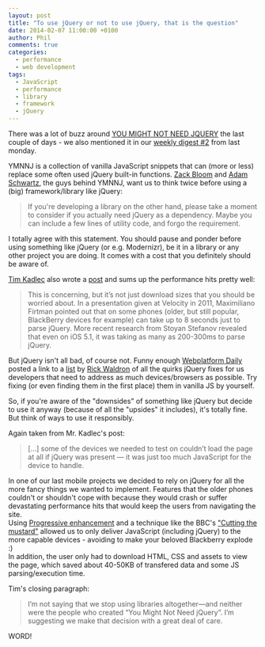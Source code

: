 ```yaml
---
layout: post
title: "To use jQuery or not to use jQuery, that is the question"
date: 2014-02-07 11:00:00 +0100
author: Phil
comments: true
categories: 
  - performance
  - web development
tags:
  - JavaScript
  - performance
  - library
  - framework
  - jQuery
---
```

There was a lot of buzz around [YOU MIGHT NOT NEED JQUERY][1] the last couple 
of days - we also mentioned it in our [weekly digest #2][2] from last monday.

YMNNJ is a collection of vanilla JavaScript snippets that can (more or less) 
replace some often used jQuery built-in functions. [Zack Bloom][3] and
[Adam Schwartz][4], the guys behind YMNNJ, want us to think twice before using a
(big) framework/library like jQuery:

> If you're developing a library on the other hand, please take a moment to consider if you actually need jQuery as a dependency. Maybe you can include a few lines of utility code, and forgo the requirement.

I totally agree with this statement. You should pause and ponder before using 
something like jQuery (or e.g. Modernizr), be it in a library or any other project you are doing. It comes with a cost that you definitely should be aware of.

[Tim Kadlec][5] also wrote a [post][6] and sums up the performance hits pretty well:

> This is concerning, but it’s not just download sizes that you should be worried about. In a presentation given at Velocity in 2011, Maximiliano Firtman pointed out that on some phones (older, but still popular, BlackBerry devices for example) can take up to 8 seconds just to parse jQuery. More recent research from Stoyan Stefanov revealed that even on iOS 5.1, it was taking as many as 200-300ms to parse jQuery.

But jQuery isn't all bad, of course not. Funny enough [Webplatform Daily][7] posted
a link to a [list][8] by [Rick Waldron][9] of all the quirks jQuery fixes for us developers that need to address as much devices/browsers as possible. Try fixing (or even finding
them in the first place) them in vanilla JS by yourself.

So, if you're aware of the "downsides" of something like jQuery but decide to use
it anyway (because of all the "upsides" it includes), it's totally fine. But think
of ways to use it responsibly.

Again taken from Mr. Kadlec's post:

> [...] some of the devices we needed to test on couldn’t load the page at all if jQuery was present — it was just too much JavaScript for the device to handle.

In one of our last mobile projects we decided to rely on jQuery for all the more
fancy things we wanted to implement. Features that the older phones couldn't or 
shouldn't cope with because they would crash or suffer devastating performance 
hits that would keep the users from navigating the site.  
Using [Progressive enhancement][10] and a technique like the BBC's
["Cutting the mustard"][10] allowed us to only deliver JavaScript (including jQuery)
to the more capable devices - avoiding to make your beloved Blackberry explode :)  
In addition, the user only had to download HTML, CSS and assets to view the
page, which saved about 40-50KB of transfered data and some JS parsing/execution
time.

Tim's closing paragraph:

> I’m not saying that we stop using libraries altogether—and neither were the people who created “You Might Not Need jQuery”. I’m suggesting we make that decision with a great deal of care.

WORD!


  [1]: http://youmightnotneedjquery.com/
  [2]: http://apdevblog.com/weekly-digest-2/
  [3]: https://twitter.com/zackbloom
  [4]: https://twitter.com/adamfschwartz
  [5]: https://twitter.com/tkadlec/
  [6]: http://timkadlec.com/2014/01/smart-defaults-on-libraries-and-frameworks/
  [7]: http://webplatformdaily.org/
  [8]: https://gist.github.com/rwaldron/8720084#file-reasons-md
  [9]: https://twitter.com/rwaldron/
  [10]: http://alistapart.com/article/understandingprogressiveenhancement
  [11]: http://responsivenews.co.uk/post/18948466399/cutting-the-mustard